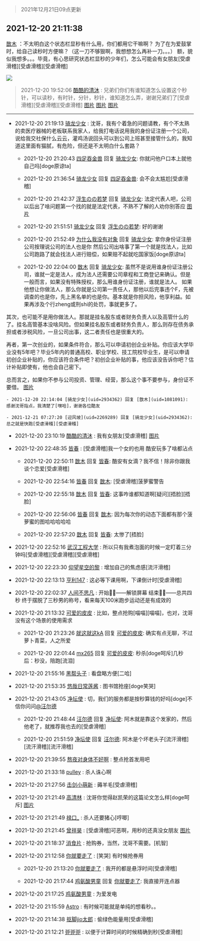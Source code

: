 > 2021年12月21日09点更新
<link rel="stylesheet" href="https://cdn.jsdelivr.net/gh/taotie6/sampleJSON@main/css/photo_show.css">
<meta name="referrer" content="no-referrer" />


 ## 2021-12-20 21:11:38 

 [㪚木](https://www.coolapk.com/feed/32257451?shareKey=NWZmMDZkNmZjMjEyNjFjMDgxYzE~) ：不太明白这个状态栏显秒有什么用，你们都用它干嘛啊？
为了在为爱鼓掌时，给自己读秒时方便嘛？（这一刀不够狠啊，我想想怎么再补一刀。。。）
额，貌似我想多。。。毕竟，有心思研究状态栏显秒的少年们，怎么可能会有女朋友[受虐滑稽][受虐滑稽][受虐滑稽] 

<div class="album">
<img class="img-item" src="http://image.coolapk.com/feed/2019/0515/09/1081091_3748_1897@180x122.gif" />
</div>

> 2021-12-20 19:52:06 
> [酷酷的清沐](https://www.coolapk.com/feed/32255370?shareKey=NDBmZDM3ZWM0OTY3NjFjMDgxYzE~) : 兄弟们你们有谁知道怎么设置这个秒针，可以读秒，有时针，分针，秒针，谁知道怎么弄，谢谢兄弟们了[受虐滑稽][受虐滑稽][受虐滑稽] 
[图片](http://image.coolapk.com/feed/2021/1220/19/10175348_c125e448_1116_5292_950@1080x685.jpeg)
[图片](http://image.coolapk.com/feed/2021/1220/19/10175348_6d97b07c_1116_5299_74@1440x800.jpeg)
[图片](http://image.coolapk.com/feed/2021/1220/19/10175348_bbba576f_1116_5308_588@864x391.jpeg)

 ------- 

- 2021-12-20 21:19:13 [骑龙少女](uid=2934362) : 沈哥，我有个着急的问题请教，有个不太熟的卖医疗器械的老板联系我家人，给我打电话说用我的身份证注册一个公司，说给我交社保什么云云，灌鸡汤说回头可以到公司上班甚至接管什么的，我知道这里面有猫腻，有危险，但还是不太明白什么套路？ 

    - 2021-12-20 21:20:43 [四足吞金兽](uid=2416312) 回复 [骑龙少女](uid=2934362): 你就问他户口本上就他自己吗[doge原谅ta] 

    - 2021-12-20 21:36:54 [骑龙少女](uid=2934362) 回复 [四足吞金兽](uid=2416312): 会不会太尴尬[受虐滑稽] 

    - 2021-12-20 21:42:37 [浮生のの若梦](uid=1701812) 回复 [骑龙少女](uid=2934362): 法定代表人吧，公司以后出了啥问题第一个找的就是法定代表，不熟不了解的人劝你别答应 [图片](http://image.coolapk.com/feed/2021/1220/21/1701812_aa46546c_7756_0182_552@1080x2400.jpeg)

    - 2021-12-20 21:51:51 [骑龙少女](uid=2934362) 回复 [浮生のの若梦](uid=1701812): 好的谢谢 

    - 2021-12-20 21:52:49 [为什么我没有对象](uid=2236988) 回复 [骑龙少女](uid=2934362): 拿你身份证注册公司按理说公司的法人也是你 然后公司出啥事了第一个就是找法人，比如公司跑路了就会找法人进行赔偿，如果赔不起就吃国家饭[doge原谅ta] 

    - 2021-12-20 22:04:00 [㪚木](uid=1081091) 回复 [骑龙少女](uid=2934362): 虽然不是说用谁身份证注册公司，谁就一定是法人，成为法人还需要公司章程和工商登记来确认。但是一般而言，如果没有特殊授权，那么用谁身份证注册，谁就是法人。
如果他想让你做法人，那么你就是公司第一责任人，那他以后完事违个F，先被调查的也是你，先上黑名单的也是你。基本就是你担风险<!--break-->，他享利益。如果再涉及个行zheng或刑shi的处罚，事就更多了。

其次，也可能不是用你做法人。那就是挂名股东或者财务负责人以及高管什么的了。挂名高管基本没啥风险。但如果挂名股东或者财务负责人，那么则存在债务承担或者涉税风险，一旦公司出事，这二者责任也是很重大的。

再者，第一次创业的，如果条件符合，那么可以申请初创企业补贴。你应该大学毕业没有5年吧？毕业5年内的普通高校、职业学校、技工院校毕业生，是可以申请初创企业补贴的，你应该符合条件吧？初创企业补贴的事，他应该没告诉你吧？估计补贴即使有，他也会自己密下。

总而言之，如果你不参与公司投资、管理、经营，那么这个事不要参与，身份证不要借。 [图片](http://image.coolapk.com/feed/2021/1220/22/1081091_bb5e25f5_9039_6519_217@232x172.gif)

    - 2021-12-20 22:14:04 [骑龙少女](uid=2934362) 回复 [㪚木](uid=1081091): 感谢沈哥指点，我清楚了[嘿哈]，谢谢各位酷友 

    - 2021-12-21 07:27:20 [迎风坡](uid=2269289) 回复 [骑龙少女](uid=2934362): 总之就是快跑[受虐滑稽][受虐滑稽] 

- 2021-12-20 23:10:19 [酷酷的清沐](uid=10175348) : 我有女朋友[受虐滑稽] [图片](http://image.coolapk.com/feed/2021/1220/23/10175348_d3f15562_3016_7736_542@1440x557.jpeg)

- 2021-12-20 22:48:35 [皆春](uid=2581923) : [受虐滑稽]我一个女的也用 酷安玩多了啥都沾点 

    - 2021-12-20 22:50:11 [㪚木](uid=1081091) 回复 [皆春](uid=2581923): 酷安有女滴？我不信！除非你跟我谈个恋爱[受虐滑稽] 

    - 2021-12-20 22:54:16 [皆春](uid=2581923) 回复 [㪚木](uid=1081091): [受虐滑稽]菠萝蜜警告 

    - 2021-12-20 22:55:18 [㪚木](uid=1081091) 回复 [皆春](uid=2581923): 这事咋谁都知道啊[疑问][捂脸][捂脸] 

    - 2021-12-20 22:56:06 [皆春](uid=2581923) 回复 [㪚木](uid=1081091): 因为每次你的动态下面都有那个菠萝蜜的图哈哈哈哈哈 

    - 2021-12-20 22:57:20 [㪚木](uid=1081091) 回复 [皆春](uid=2581923): 太惨了[捂脸] 

- 2021-12-20 22:52:16 [武汉工程大学](uid=698739) : 所以只有我煮泡面的时候一定盯着三分钟吗[受虐滑稽][受虐滑稽][受虐滑稽] 

- 2021-12-20 22:23:30 [仰望星空的黎](uid=1961388) : 增加自己的焦虑感[流汗滑稽] 

- 2021-12-20 22:13:13 [亨利147](uid=2147238) : 这必等下课用啊，下课倒计时[受虐滑稽] 

- 2021-12-20 22:02:37 [人间不思凡](uid=2080265) : 开始👏🏻——解锁屏幕
结束👏🏻——总共四秒
终于摆脱了三秒男的称号，看来每天100米跑步运动还是有成效的 

- 2021-12-20 21:13:32 [可爱的皮皮](uid=2163021) : 比如，整点抢购[喵喵][喵喵]，也对，沈哥没有这个场景的使用需求 

    - 2021-12-20 21:23:26 [就这就这kA](uid=12321265) 回复 [可爱的皮皮](uid=2163021): 确实有点无聊，不过萝卜青菜，人之所爱 

    - 2021-12-20 22:01:44 [mx265](uid=1039105) 回复 [可爱的皮皮](uid=2163021): 秒杀[doge呵斥]几秒后：秒没，陪跑[流泪] 

- 2021-12-20 21:55:16 [黑帮头子](uid=2838832) : 看盘略方便[二哈] 

- 2021-12-20 21:53:35 [悠哉日常莲酱](uid=4295800) : 图书馆抢座[doge笑哭] 

- 2021-12-20 21:43:05 [净坛使](uid=1518317) : 切，我们的服务都是按秒算钱的好吗[doge]不信你问问<a class="feed-link-uname" href="/u/汪尔德">@汪尔德</a> 

    - 2021-12-20 21:48:44 [汪尔德](uid=1595236) 回复 [净坛使](uid=1518317): 阿木就是靠这个发家的，然后他老了，就推荐我也去的[受虐滑稽] 

    - 2021-12-20 21:51:59 [净坛使](uid=1518317) 回复 [汪尔德](uid=1595236): 阿木是个坏老头子[流汗滑稽][流汗滑稽][流汗滑稽] 

- 2021-12-20 21:39:55 [熬夜对身体不好啊](uid=1541994) : 整点抢首发用吧 

- 2021-12-20 21:33:18 [pulley](uid=391132) : 杀人诛心啊 

- 2021-12-20 21:27:56 [击剑小萌新](uid=3435660) : 薅羊毛[受虐滑稽] 

- 2021-12-20 21:21:49 [高清林](uid=8114305) : 沈哥你觉得赵凯荣的这篇论文怎么样[doge呵斥] [图片](http://image.coolapk.com/feed/2021/1220/21/8114305_6d106fe7_6508_914_485@1080x384.jpeg)

- 2021-12-20 21:21:49 [禄口_](uid=1005884) : 杀人还要猪心[哼唧] 

- 2021-12-20 21:21:45 [曾祥昊](uid=6695078) : [受虐滑稽]可恶啊，用秒的还真没女朋友 [图片](http://image.coolapk.com/feed/2021/1220/21/6695078_772a1a3f_6504_6664_857@1440x3120.jpeg)

- 2021-12-20 21:18:37 [消食片](uid=1969935) : 抢购券，当然，沈哥不需要。[机智] 

- 2021-12-20 21:12:58 [你就要走了](uid=3251026) : [笑哭] 有时候抢券用 

    - 2021-12-20 21:13:20 [你就要走了](uid=3251026) : 我开的都是悬浮时间[受虐滑稽] 

    - 2021-12-20 21:17:44 [鸡氨酸男童](uid=2041334) 回复 [你就要走了](uid=3251026): 我直接开连点器 

- 2021-12-20 21:17:25 [鸡氨酸男童](uid=2041334) : 为爱发电 

- 2021-12-20 21:15:59 [Astro](uid=469720) : 有时候可能就是单纯的想看秒。。 

- 2021-12-20 21:14:38 [抠脚jio太郎](uid=3743725) : 偷绿色能量用[受虐滑稽] 

- 2021-12-20 21:12:21 [戼戼戼](uid=4044548) : 以便于计算时间的时候精确到秒[受虐滑稽] 

